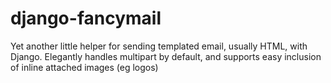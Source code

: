 django-fancymail
================

Yet another little helper for sending templated email, usually HTML, with Django. Elegantly handles multipart by default, and supports easy inclusion of inline attached images (eg logos)
